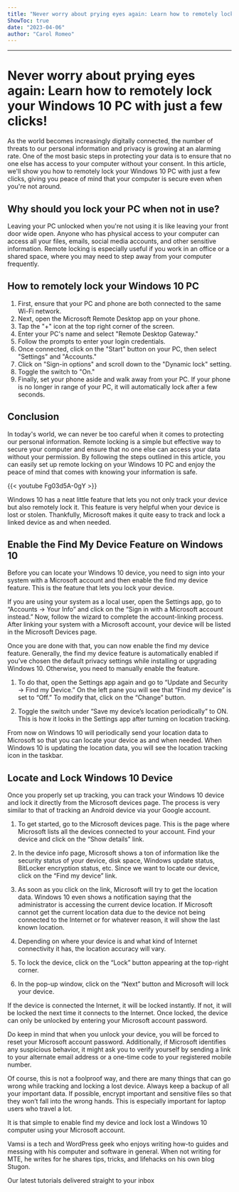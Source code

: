 ```yaml
---
title: "Never worry about prying eyes again: Learn how to remotely lock your Windows 10 PC with just a few clicks!"
ShowToc: true 
date: "2023-04-06"
author: "Carol Romeo"
---
```

*****
# Never worry about prying eyes again: Learn how to remotely lock your Windows 10 PC with just a few clicks!

As the world becomes increasingly digitally connected, the number of threats to our personal information and privacy is growing at an alarming rate. One of the most basic steps in protecting your data is to ensure that no one else has access to your computer without your consent. In this article, we'll show you how to remotely lock your Windows 10 PC with just a few clicks, giving you peace of mind that your computer is secure even when you're not around.

## Why should you lock your PC when not in use?

Leaving your PC unlocked when you're not using it is like leaving your front door wide open. Anyone who has physical access to your computer can access all your files, emails, social media accounts, and other sensitive information. Remote locking is especially useful if you work in an office or a shared space, where you may need to step away from your computer frequently.

## How to remotely lock your Windows 10 PC

1. First, ensure that your PC and phone are both connected to the same Wi-Fi network.
2. Next, open the Microsoft Remote Desktop app on your phone.
3. Tap the "+" icon at the top right corner of the screen.
4. Enter your PC's name and select "Remote Desktop Gateway."
5. Follow the prompts to enter your login credentials.
6. Once connected, click on the "Start" button on your PC, then select "Settings" and "Accounts."
7. Click on "Sign-in options" and scroll down to the "Dynamic lock" setting.
8. Toggle the switch to "On."
9. Finally, set your phone aside and walk away from your PC. If your phone is no longer in range of your PC, it will automatically lock after a few seconds.

## Conclusion

In today's world, we can never be too careful when it comes to protecting our personal information. Remote locking is a simple but effective way to secure your computer and ensure that no one else can access your data without your permission. By following the steps outlined in this article, you can easily set up remote locking on your Windows 10 PC and enjoy the peace of mind that comes with knowing your information is safe.

{{< youtube Fg03d5A-0gY >}} 



Windows 10 has a neat little feature that lets you not only track your device but also remotely lock it. This feature is very helpful when your device is lost or stolen. Thankfully, Microsoft makes it quite easy to track and lock a linked device as and when needed.
 
## Enable the Find My Device Feature on Windows 10
 
Before you can locate your Windows 10 device, you need to sign into your system with a Microsoft account and then enable the find my device feature. This is the feature that lets you lock your device.
 
If you are using your system as a local user, open the Settings app, go to “Accounts -> Your Info” and click on the “Sign in with a Microsoft account instead.” Now, follow the wizard to complete the account-linking process. After linking your system with a Microsoft account, your device will be listed in the Microsoft Devices page.
 
Once you are done with that, you can now enable the find my device feature. Generally, the find my device feature is automatically enabled if you’ve chosen the default privacy settings while installing or upgrading Windows 10. Otherwise, you need to manually enable the feature.
 
1. To do that, open the Settings app again and go to “Update and Security -> Find my Device.” On the left pane you will see that “Find my device” is set to “Off.” To modify that, click on the “Change” button.
 

 
2. Toggle the switch under “Save my device’s location periodically” to ON. This is how it looks in the Settings app after turning on location tracking.
 
From now on Windows 10 will periodically send your location data to Microsoft so that you can locate your device as and when needed. When Windows 10 is updating the location data, you will see the location tracking icon in the taskbar.
 
## Locate and Lock Windows 10 Device
 
Once you properly set up tracking, you can track your Windows 10 device and lock it directly from the Microsoft devices page. The process is very similar to that of tracking an Android device via your Google account.
 
1. To get started, go to the Microsoft devices page. This is the page where Microsoft lists all the devices connected to your account. Find your device and click on the “Show details” link.
 
2. In the device info page, Microsoft shows a ton of information like the security status of your device, disk space, Windows update status, BitLocker encryption status, etc. Since we want to locate our device, click on the “Find my device” link.
 
3. As soon as you click on the link, Microsoft will try to get the location data. Windows 10 even shows a notification saying that the administrator is accessing the current device location. If Microsoft cannot get the current location data due to the device not being connected to the Internet or for whatever reason, it will show the last known location.
 
4. Depending on where your device is and what kind of Internet connectivity it has, the location accuracy will vary.
 
5. To lock the device, click on the “Lock” button appearing at the top-right corner.
 
6. In the pop-up window, click on the “Next” button and Microsoft will lock your device.
 
If the device is connected the Internet, it will be locked instantly. If not, it will be locked the next time it connects to the Internet. Once locked, the device can only be unlocked by entering your Microsoft account password.
 
Do keep in mind that when you unlock your device, you will be forced to reset your Microsoft account password. Additionally, if Microsoft identifies any suspicious behavior, it might ask you to verify yourself by sending a link to your alternate email address or a one-time code to your registered mobile number.
 
Of course, this is not a foolproof way, and there are many things that can go wrong while tracking and locking a lost device. Always keep a backup of all your important data. If possible, encrypt important and sensitive files so that they won’t fall into the wrong hands. This is especially important for laptop users who travel a lot.
 
It is that simple to enable find my device and lock lost a Windows 10 computer using your Microsoft account.
 
Vamsi is a tech and WordPress geek who enjoys writing how-to guides and messing with his computer and software in general. When not writing for MTE, he writes for he shares tips, tricks, and lifehacks on his own blog Stugon.
 
Our latest tutorials delivered straight to your inbox




